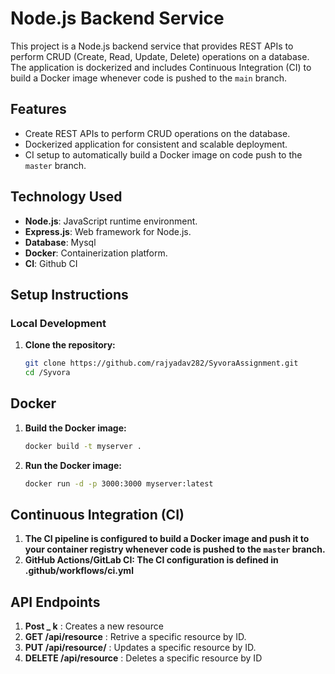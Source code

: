 # Node.js Backend Service

This project is a Node.js backend service that provides REST APIs to perform CRUD (Create, Read, Update, Delete) operations on a database. The application is dockerized and includes Continuous Integration (CI) to build a Docker image whenever code is pushed to the `main` branch.



## Features

- Create REST APIs to perform CRUD operations on the database.
- Dockerized application for consistent and scalable deployment.
- CI setup to automatically build a Docker image on code push to the `master` branch.

## Technology Used

- **Node.js**: JavaScript runtime environment.
- **Express.js**: Web framework for Node.js.
- **Database**: Mysql 
- **Docker**: Containerization platform.
- **CI**: Github CI 



## Setup Instructions

### Local Development

1. **Clone the repository:**
   ```bash
   git clone https://github.com/rajyadav282/SyvoraAssignment.git
   cd /Syvora

## Docker

1. **Build the Docker image:**
   ```bash
   docker build -t myserver .

2. **Run the Docker image:**
    ```bash
    docker run -d -p 3000:3000 myserver:latest

## Continuous Integration (CI)

1. **The CI pipeline is configured to build a Docker image and push it to your container registry whenever code is pushed to the  `master` branch.**
2. **GitHub Actions/GitLab CI: The CI configuration is defined in .github/workflows/ci.yml**
   
## API Endpoints

1. **Post _ k** : Creates a new resource
2. **GET /api/resource** : Retrive a specific resource by ID.
3. **PUT /api/resource/** : Updates a specific resource by ID.
4. **DELETE /api/resource** : Deletes a specific resource by ID
   
   

   
